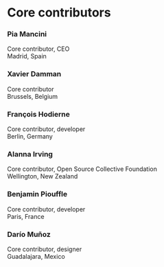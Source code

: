 # Core contributors

### **Pia Mancini**

Core contributor, CEO  
Madrid, Spain 

### **Xavier Damman**

Core contributor  
Brussels, Belgium

### **François Hodierne**

Core contributor, developer  
Berlin, Germany

### **Alanna Irving**

Core contributor, Open Source Collective Foundation  
Wellington, New Zealand

### **Benjamin Piouffle**

Core contributor, developer  
Paris, France

### **Darío Muñoz**

Core contributor, designer  
Guadalajara, Mexico

